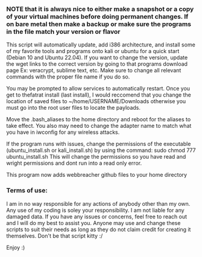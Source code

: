 ### NOTE that it is always nice to either make a snapshot or a copy of your virtual machines before doing permanent changes. If on bare metal then make a backup or make sure the programs in the file match your version or flavor 

This script will automatically update, add i386 architecture, and install some of my favorite tools and programs onto kali or ubuntu for a quick start (Debian 10 and Ubuntu 22.04). If you want to change the version, update the wget links to the correct version by going to that programs download page Ex: veracrypt, sublime text, etc. Make sure to change all relevant commands with the proper file name if you do so.

You may be prompted to allow services to automatically restart. Once you get to thefatrat install (last install), I would reccomend that you change the location of saved files to ~/home/USERNAME/Downloads otherwise you must go into the root user files to locate the payloads.

Move the .bash_aliases to the home directory and reboot for the aliases to take effect. You also may need to change the adapter name to match what you have in iwconfig for any wireless attacks. 

If the program runs with issues, change the permissions of the executable (ubuntu_install.sh or kali_install.sh) by using the command: 
sudo chmod 777 ubuntu_install.sh
This will change the permissions so you have read and wright permissions and dont run into a read only error.

This program now adds webbreacher github files to your home directory

### Terms of use:
I am in no way responsible for any actions of anybody other than my own. Any use of my coding is soley your responsibility. I am not liable for any damaged data. If you have any issues or concerns, feel free to reach out and I will do my best to assist you. Anyone may use and change these scripts to suit their needs as long as they do not claim credit for creating it themselves. Don't be that script kitty :/ 


Enjoy :)
